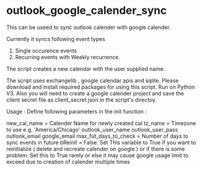 # outlook_google_calender_sync

This can be useed to sync outlook calender with google calender.


Currently it syncs following event types

  1. Single occurence events
  2. Recurring events with Weekly recurrence.

The script creates a new calendar with the user supplied name.

The script uses exchangelib , google calendar apis and sqlite. Please download and install required packages for using this script.
Run on Python V3. Also you will need to create a google calender project and save the client secret file as client_secret.json
in the script's directoy.

Usage : Define following parameters in the init function :


  new_cal_name = Calender Name for newly created cal
  tz_name = Timezone to use e.g. 'America/Chicago'
  outlook_user_name
  outlook_user_pass
  outlook_email
  google_email
  max_fut_days_to_check = Number of days to sync events in future
  bReinit = False. Set This variable to True if you want to reinitialize ( delete and recreate calender on google ) or if there is some problem.
             Set this to True rarely or else it may cause google usage limit to exceed due to creation of calender multiple times    
